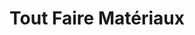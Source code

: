 ---
title: "Tout Faire Matériaux"
url: /saint-chaptes/tout-faire-materiaux/
shop: à faire soi-même
---